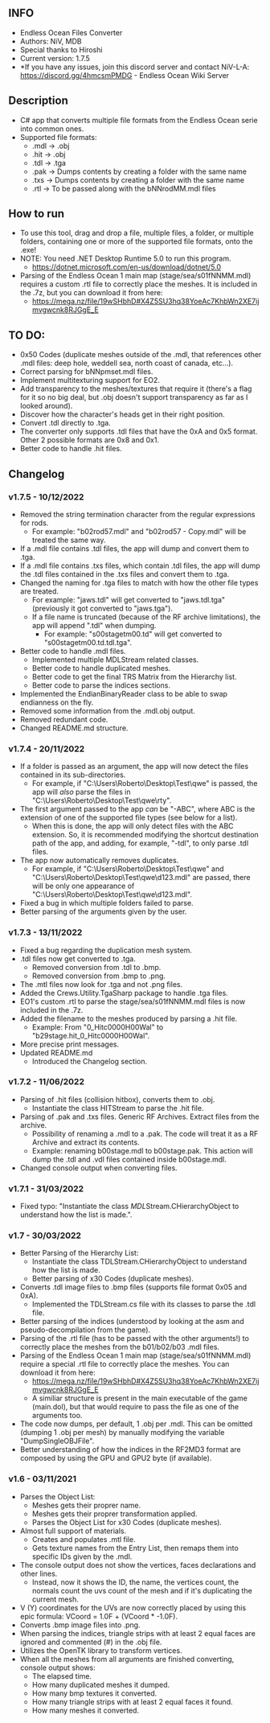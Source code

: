 ## INFO ##
- Endless Ocean Files Converter
- Authors: NiV, MDB
- Special thanks to Hiroshi
- Current version: 1.7.5
- *If you have any issues, join this discord server and contact NiV-L-A: https://discord.gg/4hmcsmPMDG - Endless Ocean Wiki Server

## Description ##
- C# app that converts multiple file formats from the Endless Ocean serie into common ones.
- Supported file formats:
	- .mdl -> .obj
	- .hit -> .obj
	- .tdl -> .tga
	- .pak -> Dumps contents by creating a folder with the same name
	- .txs -> Dumps contents by creating a folder with the same name
	- .rtl -> To be passed along with the bNNrodMM.mdl files

## How to run ##
- To use this tool, drag and drop a file, multiple files, a folder, or multiple folders, containing one or more of the supported file formats, onto the .exe!
- NOTE: You need .NET Desktop Runtime 5.0 to run this program.
	- https://dotnet.microsoft.com/en-us/download/dotnet/5.0
- Parsing of the Endless Ocean 1 main map (stage/sea/s01fNNMM.mdl) requires a custom .rtl file to correctly place the meshes. It is included in the .7z, but you can download it from here:
	- https://mega.nz/file/19wSHbhD#X4Z5SU3hq38YoeAc7KhbWn2XE7ijmvgwcnk8RJGgE_E
	
## TO DO: ##
- 0x50 Codes (duplicate meshes outside of the .mdl, that references other .mdl files: deep hole, weddell sea, north coast of canada, etc...).
- Correct parsing for bNNpmset.mdl files.
- Implement multitexturing support for EO2.
- Add transparency to the meshes/textures that require it (there's a flag for it so no big deal, but .obj doesn't support transparency as far as I looked around).
- Discover how the character's heads get in their right position.
- Convert .tdl directly to .tga.
- The converter only supports .tdl files that have the 0xA and 0x5 format. Other 2 possible formats are 0x8 and 0x1.
- Better code to handle .hit files.

## Changelog ##
### v1.7.5 - 10/12/2022 ###
- Removed the string termination character from the regular expressions for rods.
	- For example: "b02rod57.mdl" and "b02rod57 - Copy.mdl" will be treated the same way.
- If a .mdl file contains .tdl files, the app will dump and convert them to .tga.
- If a .mdl file contains .txs files, which contain .tdl files, the app will dump the .tdl files contained in the .txs files and convert them to .tga.
- Changed the naming for .tga files to match with how the other file types are treated.
	- For example: "jaws.tdl" will get converted to "jaws.tdl.tga" (previously it got converted to "jaws.tga").
	- If a file name is truncated (because of the RF archive limitations), the app will append ".tdl" when dumping.
		- For example: "s00stagetm00.td" will get converted to "s00stagetm00.td.tdl.tga".
- Better code to handle .mdl files.
	- Implemented multiple MDLStream related classes.
	- Better code to handle duplicated meshes.
	- Better code to get the final TRS Matrix from the Hierarchy list.
	- Better code to parse the indices sections.
- Implemented the EndianBinaryReader class to be able to swap endianness on the fly.
- Removed some information from the .mdl.obj output.
- Removed redundant code.
- Changed README.md structure.

### v1.7.4 - 20/11/2022 ###
- If a folder is passed as an argument, the app will now detect the files contained in its sub-directories.
	- For example, if "C:\Users\Roberto\Desktop\Test\qwe" is passed, the app will *also* parse the files in "C:\Users\Roberto\Desktop\Test\qwe\rty".
- The first argument passed to the app *can* be "-ABC", where ABC is the extension of one of the supported file types (see below for a list).
	- When this is done, the app will only detect files with the ABC extension. So, it is recommended modifying the shortcut destination path of the app, and adding, for example, "-tdl", to only parse .tdl files.
- The app now automatically removes duplicates.
	- For example, if "C:\Users\Roberto\Desktop\Test\qwe" and "C:\Users\Roberto\Desktop\Test\qwe\d123.mdl" are passed, there will be only one appearance of "C:\Users\Roberto\Desktop\Test\qwe\d123.mdl".
- Fixed a bug in which multiple folders failed to parse.
- Better parsing of the arguments given by the user.

### v1.7.3 - 13/11/2022 ###
- Fixed a bug regarding the duplication mesh system.
- .tdl files now get converted to .tga.
	- Removed conversion from .tdl to .bmp.
	- Removed conversion from .bmp to .png.
- The .mtl files now look for .tga and not .png files.
- Added the Crews.Utility.TgaSharp package to handle .tga files.
- EO1's custom .rtl to parse the stage/sea/s01fNNMM.mdl files is now included in the .7z.
- Added the filename to the meshes produced by parsing a .hit file.
	- Example: From "0_Hitc0000H00Wal" to "b29stage.hit_0_Hitc0000H00Wal".
- More precise print messages.
- Updated README.md
	- Introduced the Changelog section.

### v1.7.2 - 11/06/2022 ###
- Parsing of .hit files (collision hitbox), converts them to .obj.
	- Instantiate the class HITStream to parse the .hit file.
- Parsing of .pak and .txs files. Generic RF Archives. Extract files from the archive.
	- Possibility of renaming a .mdl to a .pak. The code will treat it as a RF Archive and extract its contents.
	- Example: renaming b00stage.mdl to b00stage.pak. This action will dump the .tdl and .vdl files contained inside b00stage.mdl.
- Changed console output when converting files.

### v1.7.1 - 31/03/2022 ###
- Fixed typo: "Instantiate the class *MDL*Stream.CHierarchyObject to understand how the list is made.".

### v1.7 - 30/03/2022 ###
- Better Parsing of the Hierarchy List:
	- Instantiate the class TDLStream.CHierarchyObject to understand how the list is made.
	- Better parsing of x30 Codes (duplicate meshes).
- Converts .tdl image files to .bmp files (supports file format 0x05 and 0xA).
	- Implemented the TDLStream.cs file with its classes to parse the .tdl file.
- Better parsing of the indices (understood by looking at the asm and pseudo-decompilation from the game).
- Parsing of the .rtl file (has to be passed with the other arguments!) to correctly place the meshes from the b01/b02/b03 .mdl files.
- Parsing of the Endless Ocean 1 main map (stage/sea/s01fNNMM.mdl) require a special .rtl file to correctly place the meshes. You can download it from here:
	- https://mega.nz/file/19wSHbhD#X4Z5SU3hq38YoeAc7KhbWn2XE7ijmvgwcnk8RJGgE_E 
	- A similiar structure is present in the main executable of the game (main.dol), but that would require to pass the file as one of the arguments too.
- The code now dumps, per default, 1 .obj per .mdl. This can be omitted (dumping 1 .obj per mesh) by manually modifying the variable "DumpSingleOBJFile".
- Better understanding of how the indices in the RF2MD3 format are composed by using the GPU and GPU2 byte (if available).

### v1.6 - 03/11/2021 ###
- Parses the Object List:
	- Meshes gets their proprer name.
	- Meshes gets their proprer transformation applied.
	- Parses the Object List for x30 Codes (duplicate meshes).
- Almost full support of materials.
	- Creates and populates .mtl file.
	- Gets texture names from the Entry List, then remaps them into specific IDs given by the .mdl.
- The console output does not show the vertices, faces declarations and other lines.
	- Instead, now it shows the ID, the name, the vertices count, the normals count the uvs count of the mesh and if it's duplicating the current mesh.
- V (Y) coordinates for the UVs are now correctly placed by using this epic formula: VCoord = 1.0F + (VCoord  * -1.0F).
- Converts .bmp image files into .png.
- When parsing the indices, triangle strips with at least 2 equal faces are ignored and commented (#) in the .obj file.
- Utilizes the OpenTK library to transform vertices.
- When all the meshes from all arguments are finished converting, console output shows:
	- The elapsed time.
	- How many duplicated meshes it dumped.
	- How many bmp textures it converted.
	- How many triangle strips with at least 2 equal faces it found.
	- How many meshes it converted.